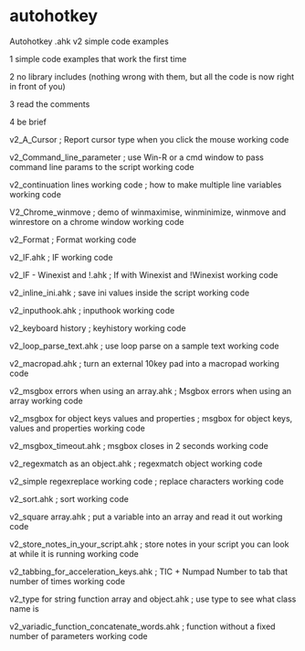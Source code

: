 # autohotkey
Autohotkey .ahk v2 simple code examples

1    simple code examples that work the first time

2    no library includes (nothing wrong with them, but all the code is now right in front of you)

3    read the comments

4    be brief

v2_A_Cursor ;   Report cursor type when you click the mouse working code

v2_Command_line_parameter ;   use Win-R or a cmd window to pass command line params to the script working code

v2_continuation lines working code ; how to make multiple line variables working code

V2_Chrome_winmove ;   demo of winmaximise, winminimize, winmove and winrestore on a chrome window working code

v2_Format ;   Format working code

v2_IF.ahk ;    IF working code

v2_IF - Winexist and !.ahk ;	  If with Winexist and !Winexist working code

v2_inline_ini.ahk ;   save ini values inside the script working code

v2_inputhook.ahk ;   inputhook working code

v2_keyboard history ;  keyhistory working code

v2_loop_parse_text.ahk ;   use loop parse on a sample text working code

v2_macropad.ahk ;   turn an external 10key pad into a macropad working code

v2_msgbox errors when using an array.ahk ;    Msgbox errors when using an array working code

v2_msgbox for object keys values and properties ;   msgbox for object keys, values and properties working code

v2_msgbox_timeout.ahk ;    msgbox closes in 2 seconds working code

v2_regexmatch as an object.ahk  ; regexmatch object working code

v2_simple regexreplace working code ;  replace characters working code

v2_sort.ahk ;    sort working code

v2_square array.ahk ; put a variable into an array and read it out working code

v2_store_notes_in_your_script.ahk ;   store notes in your script you can look at while it is running working code

v2_tabbing_for_acceleration_keys.ahk ;    TIC + Numpad Number to tab that number of times working code

v2_type for string function array and object.ahk ; use type to see what class name is

v2_variadic_function_concatenate_words.ahk ;    function without a fixed number of parameters working code
